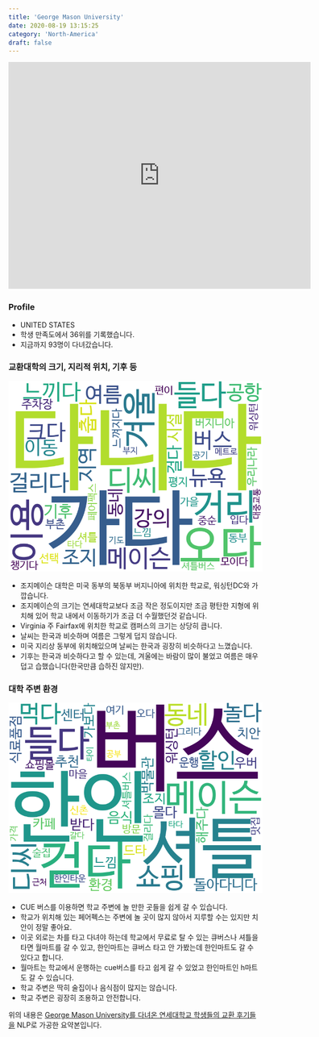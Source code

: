 ```yaml
---
title: 'George Mason University'
date: 2020-08-19 13:15:25
category: 'North-America'
draft: false
---
```


<iframe
width="600"
height="450"
frameborder="0" style="border:0"
src="https://www.google.com/maps/embed/v1/place?key=AIzaSyC9e1AME-pVmWC4hBpFdu5S4dKzyepa3HQ&q=George+Mason+University&center=38.829811799999995,-77.3073606&zoom=14" allowfullscreen>
</iframe>

### Profile

* UNITED STATES
* 학생 만족도에서 36위를 기록했습니다.
* 지금까지 93명이 다녀갔습니다. 

### 교환대학의 크기, 지리적 위치, 기후 등

![gen_info-WordCloud](../univ_wordclouds_okt/gen_info/US000070_gen_info_okt.png)

* 조지메이슨 대학은 미국 동부의 북동부 버지니아에 위치한 학교로, 워싱턴DC와 가깝습니다.
* 조지메이슨의 크기는 연세대학교보다 조금 작은 정도이지만 조금 평탄한 지형에 위치해 있어 학교 내에서 이동하기가 조금 더 수월했던것 같습니다.
* Virginia 주 Fairfax에 위치한 학교로 캠퍼스의 크기는 상당히 큽니다.
* 날씨는 한국과 비슷하며 여름은 그렇게 덥지 않습니다.
* 미국 지리상 동부에 위치해있으며 날씨는 한국과 굉장히 비슷하다고 느꼈습니다.
* 기후는 한국과 비슷하다고 할 수 있는데, 겨울에는 바람이 많이 불었고 여름은 매우 덥고 습했습니다(한국만큼 습하진 않지만).


### 대학 주변 환경

![env_info-WordCloud](../univ_wordclouds_okt/env_info/US000070_env_info_okt.png)

* CUE 버스를 이용하면 학교 주변에 놀 만한 곳들을 쉽게 갈 수 있습니다.
* 학교가 위치해 있는 페어펙스는 주변에 놀 곳이 많지 않아서 지루할 수는 있지만 치안이 정말 좋아요.
* 이곳 외로는 차를 타고 다녀야 하는데 학교에서 무료로 탈 수 있는 큐버스나 셔틀을 타면 월마트를 갈 수 있고, 한인마트는 큐버스 타고 안 가봤는데 한인마트도 갈 수 있다고 합니다.
* 월마트는 학교에서 운행하는 cue버스를 타고 쉽게 갈 수 있었고 한인마트인 h마트도 갈 수 있습니다.
* 학교 주변은 딱히 술집이나 음식점이 많지는 않습니다.
* 학교 주변은 굉장히 조용하고 안전합니다.


위의 내용은 [George Mason University를 다녀온 연세대학교 학생들의 교환 후기들을](http://oia.yonsei.ac.kr/partner/expReport.asp?ucode=US000070&bgbn=A) NLP로 가공한 요약본입니다. 
